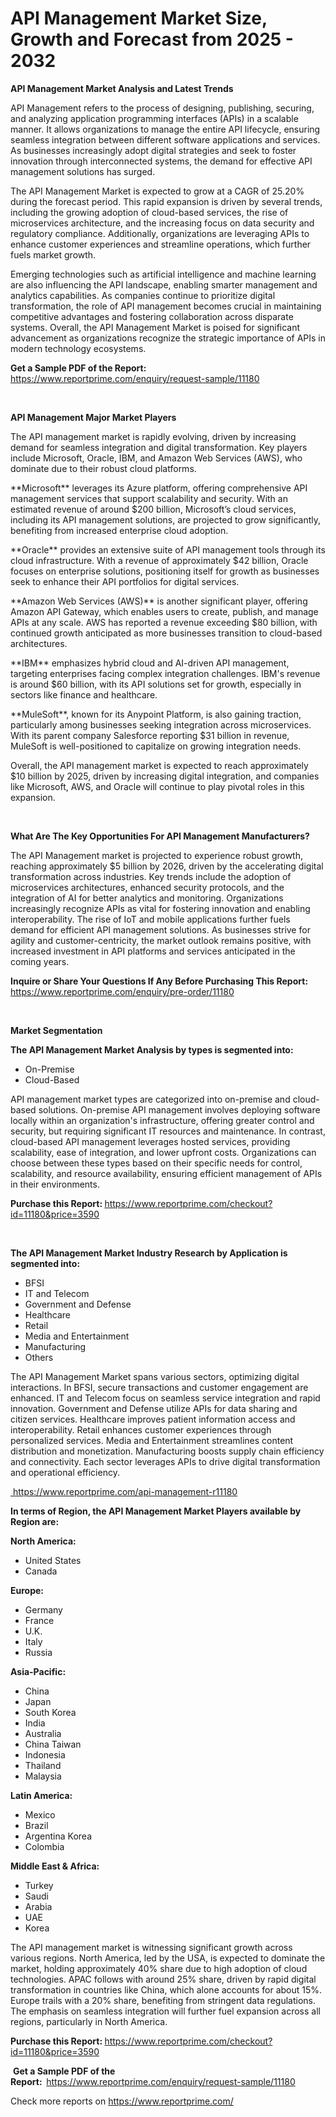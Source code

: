 <p><h1>API Management Market Size, Growth and Forecast from 2025 - 2032</h1></p><p><strong>API Management Market Analysis and Latest Trends</strong></p>
<p><p>API Management refers to the process of designing, publishing, securing, and analyzing application programming interfaces (APIs) in a scalable manner. It allows organizations to manage the entire API lifecycle, ensuring seamless integration between different software applications and services. As businesses increasingly adopt digital strategies and seek to foster innovation through interconnected systems, the demand for effective API management solutions has surged.</p><p>The API Management Market is expected to grow at a CAGR of 25.20% during the forecast period. This rapid expansion is driven by several trends, including the growing adoption of cloud-based services, the rise of microservices architecture, and the increasing focus on data security and regulatory compliance. Additionally, organizations are leveraging APIs to enhance customer experiences and streamline operations, which further fuels market growth.</p><p>Emerging technologies such as artificial intelligence and machine learning are also influencing the API landscape, enabling smarter management and analytics capabilities. As companies continue to prioritize digital transformation, the role of API management becomes crucial in maintaining competitive advantages and fostering collaboration across disparate systems. Overall, the API Management Market is poised for significant advancement as organizations recognize the strategic importance of APIs in modern technology ecosystems.</p></p>
<p><strong>Get a Sample PDF of the Report:&nbsp;</strong> <a href="https://www.reportprime.com/enquiry/request-sample/11180?utm_campaign=2734&utm_medium=2&utm_source=Github&utm_content=ia&utm_term=20032025&utm_id=api-management">https://www.reportprime.com/enquiry/request-sample/11180</a></p>
<p>&nbsp;</p>
<p><strong>API Management Major Market Players</strong></p>
<p><p>The API management market is rapidly evolving, driven by increasing demand for seamless integration and digital transformation. Key players include Microsoft, Oracle, IBM, and Amazon Web Services (AWS), who dominate due to their robust cloud platforms. </p><p>**Microsoft** leverages its Azure platform, offering comprehensive API management services that support scalability and security. With an estimated revenue of around $200 billion, Microsoft’s cloud services, including its API management solutions, are projected to grow significantly, benefiting from increased enterprise cloud adoption.</p><p>**Oracle** provides an extensive suite of API management tools through its cloud infrastructure. With a revenue of approximately $42 billion, Oracle focuses on enterprise solutions, positioning itself for growth as businesses seek to enhance their API portfolios for digital services.</p><p>**Amazon Web Services (AWS)** is another significant player, offering Amazon API Gateway, which enables users to create, publish, and manage APIs at any scale. AWS has reported a revenue exceeding $80 billion, with continued growth anticipated as more businesses transition to cloud-based architectures.</p><p>**IBM** emphasizes hybrid cloud and AI-driven API management, targeting enterprises facing complex integration challenges. IBM's revenue is around $60 billion, with its API solutions set for growth, especially in sectors like finance and healthcare.</p><p>**MuleSoft**, known for its Anypoint Platform, is also gaining traction, particularly among businesses seeking integration across microservices. With its parent company Salesforce reporting $31 billion in revenue, MuleSoft is well-positioned to capitalize on growing integration needs. </p><p>Overall, the API management market is expected to reach approximately $10 billion by 2025, driven by increasing digital integration, and companies like Microsoft, AWS, and Oracle will continue to play pivotal roles in this expansion.</p></p>
<p>&nbsp;</p>
<p><strong>What Are The Key Opportunities For API Management Manufacturers?</strong></p>
<p><p>The API Management market is projected to experience robust growth, reaching approximately $5 billion by 2026, driven by the accelerating digital transformation across industries. Key trends include the adoption of microservices architectures, enhanced security protocols, and the integration of AI for better analytics and monitoring. Organizations increasingly recognize APIs as vital for fostering innovation and enabling interoperability. The rise of IoT and mobile applications further fuels demand for efficient API management solutions. As businesses strive for agility and customer-centricity, the market outlook remains positive, with increased investment in API platforms and services anticipated in the coming years.</p></p>
<p><strong>Inquire or Share Your Questions If Any Before Purchasing This Report:</strong> <a href="https://www.reportprime.com/enquiry/pre-order/11180?utm_campaign=2734&utm_medium=2&utm_source=Github&utm_content=ia&utm_term=20032025&utm_id=api-management">https://www.reportprime.com/enquiry/pre-order/11180</a></p>
<p>&nbsp;</p>
<p><strong>Market Segmentation</strong></p>
<p><strong>The API Management Market Analysis by types is segmented into:</strong></p>
<p><ul><li>On-Premise</li><li>Cloud-Based</li></ul></p>
<p><p>API management market types are categorized into on-premise and cloud-based solutions. On-premise API management involves deploying software locally within an organization's infrastructure, offering greater control and security, but requiring significant IT resources and maintenance. In contrast, cloud-based API management leverages hosted services, providing scalability, ease of integration, and lower upfront costs. Organizations can choose between these types based on their specific needs for control, scalability, and resource availability, ensuring efficient management of APIs in their environments.</p></p>
<p><strong>Purchase this Report:&nbsp;</strong><a href="https://www.reportprime.com/checkout?id=11180&price=3590&utm_campaign=2734&utm_medium=2&utm_source=Github&utm_content=ia&utm_term=20032025&utm_id=api-management">https://www.reportprime.com/checkout?id=11180&price=3590</a></p>
<p>&nbsp;</p>
<p><strong>The API Management Market Industry Research by Application is segmented into:</strong></p>
<p><ul><li>BFSI</li><li>IT and Telecom</li><li>Government and Defense</li><li>Healthcare</li><li>Retail</li><li>Media and Entertainment</li><li>Manufacturing</li><li>Others</li></ul></p>
<p><p>The API Management Market spans various sectors, optimizing digital interactions. In BFSI, secure transactions and customer engagement are enhanced. IT and Telecom focus on seamless service integration and rapid innovation. Government and Defense utilize APIs for data sharing and citizen services. Healthcare improves patient information access and interoperability. Retail enhances customer experiences through personalized services. Media and Entertainment streamlines content distribution and monetization. Manufacturing boosts supply chain efficiency and connectivity. Each sector leverages APIs to drive digital transformation and operational efficiency.</p></p>
<p><a href="https://www.reportprime.com/api-management-r11180?utm_campaign=2734&utm_medium=2&utm_source=Github&utm_content=ia&utm_term=20032025&utm_id=api-management">&nbsp;https://www.reportprime.com/api-management-r11180</a></p>
<p><strong>In terms of Region, the API Management Market Players available by Region are:</strong></p>
<p>
    <p> <strong> North America: </strong>
        <ul>
            <li>United States</li>
            <li>Canada</li>
        </ul>
        </p> 
    <p> <strong> Europe: </strong>
        <ul>
            <li>Germany</li>
            <li>France</li>
            <li>U.K.</li>
            <li>Italy</li>
            <li>Russia</li>
        </ul>
        </p> 
    <p> <strong> Asia-Pacific: </strong>
        <ul>
            <li>China</li>
            <li>Japan</li>
            <li>South Korea</li>
            <li>India</li>
            <li>Australia</li>
            <li>China Taiwan</li>
            <li>Indonesia</li>
            <li>Thailand</li>
            <li>Malaysia</li>
        </ul>
        </p> 
    <p> <strong> Latin America: </strong>
        <ul>
            <li>Mexico</li>
            <li>Brazil</li>
            <li>Argentina Korea</li>
            <li>Colombia</li>
        </ul>
        </p> 
    <p> <strong> Middle East & Africa: </strong>
        <ul>
            <li>Turkey</li>
            <li>Saudi</li>
            <li>Arabia</li>
            <li>UAE</li>
            <li>Korea</li>
        </ul>
    </p>
    </p>
<p><p>The API management market is witnessing significant growth across various regions. North America, led by the USA, is expected to dominate the market, holding approximately 40% share due to high adoption of cloud technologies. APAC follows with around 25% share, driven by rapid digital transformation in countries like China, which alone accounts for about 15%. Europe trails with a 20% share, benefiting from stringent data regulations. The emphasis on seamless integration will further fuel expansion across all regions, particularly in North America.</p></p>
<p><strong>Purchase this Report: </strong><a href="https://www.reportprime.com/checkout?id=11180&price=3590&utm_campaign=2734&utm_medium=2&utm_source=Github&utm_content=ia&utm_term=20032025&utm_id=api-management">https://www.reportprime.com/checkout?id=11180&price=3590</a></p>
<p>&nbsp;<strong>Get a Sample PDF of the Report:&nbsp;&nbsp;</strong><a href="https://www.reportprime.com/enquiry/request-sample/11180?utm_campaign=2734&utm_medium=2&utm_source=Github&utm_content=ia&utm_term=20032025&utm_id=api-management">https://www.reportprime.com/enquiry/request-sample/11180</a></p>
<p><strong></strong></p>
<p>Check more reports on <a href="https://www.reportprime.com/?utm_campaign=2734&utm_medium=2&utm_source=Github&utm_content=ia&utm_term=20032025&utm_id=api-management">https://www.reportprime.com/</a></p>